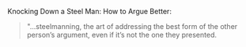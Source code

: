 <a href="https://themerelyreal.wordpress.com/2012/12/07/steelmanning/" style="text-decoration:none;" target="_blank" >Knocking Down a Steel Man: How to Argue Better</a>:

<blockquote>"...steelmanning, the art of addressing the best form of the other person’s argument, even if it’s not the one they presented.</blockquote>

